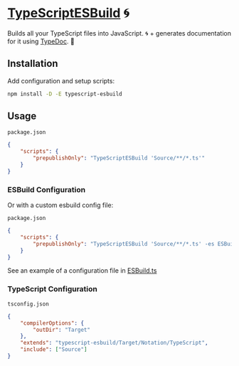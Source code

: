 # [TypeScriptESBuild] 🌀

Builds all your TypeScript files into JavaScript. 🌀 + generates documentation
for it using [TypeDoc][typedoc]. 📄

## Installation

Add configuration and setup scripts:

```sh
npm install -D -E typescript-esbuild
```

## Usage

`package.json`

```json
{
	"scripts": {
		"prepublishOnly": "TypeScriptESBuild 'Source/**/*.ts'"
	}
}
```

### ESBuild Configuration

Or with a custom esbuild config file:

`package.json`

```json
{
	"scripts": {
		"prepublishOnly": "TypeScriptESBuild 'Source/**/*.ts' -es ESBuild.ts"
	}
}
```

See an example of a configuration file in
[ESBuild.ts](Source/Variable/ESBuild.ts)

### TypeScript Configuration

`tsconfig.json`

```json
{
	"compilerOptions": {
		"outDir": "Target"
	},
	"extends": "typescript-esbuild/Target/Notation/TypeScript",
	"include": ["Source"]
}
```

[esbuild]: https://npmjs.org/esbuild
[typedoc]: https://npmjs.org/typedoc
[TypeScriptESBuild]: https://npmjs.org/typescript-esbuild
